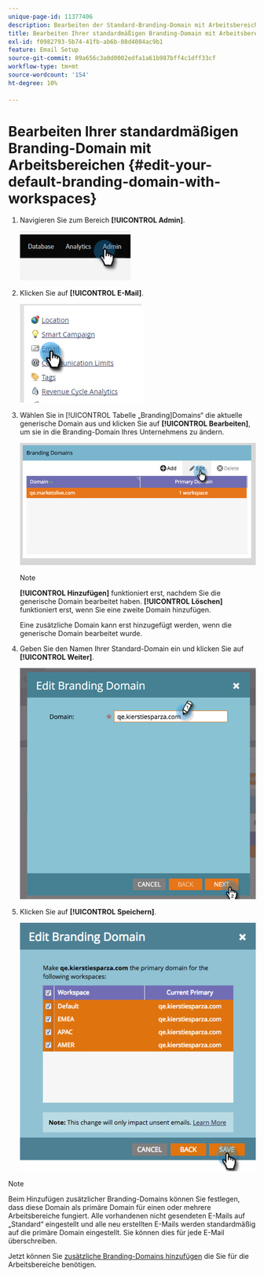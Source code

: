 ```yaml
---
unique-page-id: 11377406
description: Bearbeiten der Standard-Branding-Domain mit Arbeitsbereichen - Marketo-Dokumente - Produktdokumentation
title: Bearbeiten Ihrer standardmäßigen Branding-Domain mit Arbeitsbereichen
exl-id: f0982793-5b74-41fb-ab6b-08d4084ac9b1
feature: Email Setup
source-git-commit: 09a656c3a0d0002edfa1a61b987bff4c1dff33cf
workflow-type: tm+mt
source-wordcount: '154'
ht-degree: 10%

---
```


# Bearbeiten Ihrer standardmäßigen Branding-Domain mit Arbeitsbereichen {#edit-your-default-branding-domain-with-workspaces}

1. Navigieren Sie zum Bereich **[!UICONTROL Admin]**.

   ![](assets/edit-your-default-branding-domain-with-workspaces-1.png)

1. Klicken Sie auf **[!UICONTROL E-Mail]**.

   ![](assets/edit-your-default-branding-domain-with-workspaces-2.png)

1. Wählen Sie in [!UICONTROL  Tabelle „Branding]Domains“ die aktuelle generische Domain aus und klicken Sie auf **[!UICONTROL Bearbeiten]**, um sie in die Branding-Domain Ihres Unternehmens zu ändern.

   ![](assets/edit-your-default-branding-domain-with-workspaces-3.png)

   >[!NOTE]
   >
   >**[!UICONTROL Hinzufügen]** funktioniert erst, nachdem Sie die generische Domain bearbeitet haben. **[!UICONTROL Löschen]** funktioniert erst, wenn Sie eine zweite Domain hinzufügen.
   >
   >Eine zusätzliche Domain kann erst hinzugefügt werden, wenn die generische Domain bearbeitet wurde.

1. Geben Sie den Namen Ihrer Standard-Domain ein und klicken Sie auf **[!UICONTROL Weiter]**.

   ![](assets/edit-your-default-branding-domain-with-workspaces-4.png)

1. Klicken Sie auf **[!UICONTROL Speichern]**.

   ![](assets/edit-your-default-branding-domain-with-workspaces-5.png)

>[!NOTE]
>
>Beim Hinzufügen zusätzlicher Branding-Domains können Sie festlegen, dass diese Domain als primäre Domain für einen oder mehrere Arbeitsbereiche fungiert. Alle vorhandenen nicht gesendeten E-Mails auf „Standard“ eingestellt und alle neu erstellten E-Mails werden standardmäßig auf die primäre Domain eingestellt. Sie können dies für jede E-Mail überschreiben.

Jetzt können Sie [zusätzliche Branding-Domains hinzufügen](/help/marketo/product-docs/administration/email-setup/add-multiple-branding-domains/add-an-additional-branding-domain-with-workspaces.md) die Sie für die Arbeitsbereiche benötigen.
